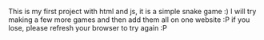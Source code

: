 This is my first project with html and js, it is a simple snake game :) I will try making a few more games and then add them all on one website :P
if you lose, please refresh your browser to try again :P

